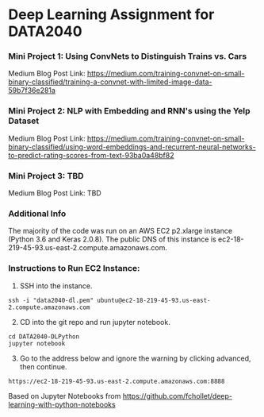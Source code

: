 # Deep Learning Assignment for DATA2040

### Mini Project 1: Using ConvNets to Distinguish Trains vs. Cars

Medium Blog Post Link: https://medium.com/training-convnet-on-small-binary-classified/training-a-convnet-with-limited-image-data-59b7f36e281a

### Mini Project 2: NLP with Embedding and RNN's using the Yelp Dataset
Medium Blog Post Link: https://medium.com/training-convnet-on-small-binary-classified/using-word-embeddings-and-recurrent-neural-networks-to-predict-rating-scores-from-text-93ba0a48bf82

### Mini Project 3: TBD
Medium Blog Post Link: TBD

### Additional Info

The majority of the code was run on an AWS EC2 p2.xlarge instance (Python 3.6 and Keras 2.0.8). The public DNS of this instance is ec2-18-219-45-93.us-east-2.compute.amazonaws.com.

### Instructions to Run EC2 Instance:
1. SSH into the instance.
```
ssh -i "data2040-dl.pem" ubuntu@ec2-18-219-45-93.us-east-2.compute.amazonaws.com
```
2. CD into the git repo and run jupyter notebook.
```
cd DATA2040-DLPython
jupyter notebook
```
3. Go to the address below and ignore the warning by clicking advanced, then continue.
```
https://ec2-18-219-45-93.us-east-2.compute.amazonaws.com:8888
```

Based on Jupyter Notebooks from https://github.com/fchollet/deep-learning-with-python-notebooks
